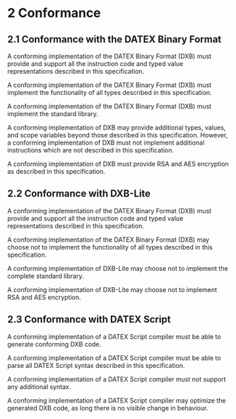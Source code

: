 # 2 Conformance

## 2.1 Conformance with the DATEX Binary Format

A conforming implementation of the DATEX Binary Format (DXB) must provide and
support all the instruction code and typed value representations described in
this specification.

A conforming implementation of the DATEX Binary Format (DXB) must implement the
functionality of all types described in this specification.

A conforming implementation of the DATEX Binary Format (DXB) must implement the
standard library.

A conforming implementation of DXB may provide additional types, values, and
scope variables beyond those described in this specification. However, a
conforming implementation of DXB must not implement additional instructions
which are not described in this specification.

A conforming implementation of DXB must provide RSA and AES encryption as
described in this specification.

## 2.2 Conformance with DXB-Lite

A conforming implementation of the DATEX Binary Format (DXB) must provide and
support all the instruction code and typed value representations described in
this specification.

A conforming implementation of the DATEX Binary Format (DXB) may choose not to
implement the functionality of all types described in this specification.

A conforming implementation of DXB-Lite may choose not to implement the complete
standard library.

A conforming implementation of DXB-Lite may choose not to implement RSA and AES
encryption.

## 2.3 Conformance with DATEX Script

A conforming implementation of a DATEX Script compiler must be able to generate
conforming DXB code.

A conforming implementation of a DATEX Script compiler must be able to parse all
DATEX Script syntax described in this specification.

A conforming implementation of a DATEX Script compiler must not support any
additional syntax.

A conforming implementation of a DATEX Script compiler may optimize the
generated DXB code, as long there is no visible change in behaviour.
